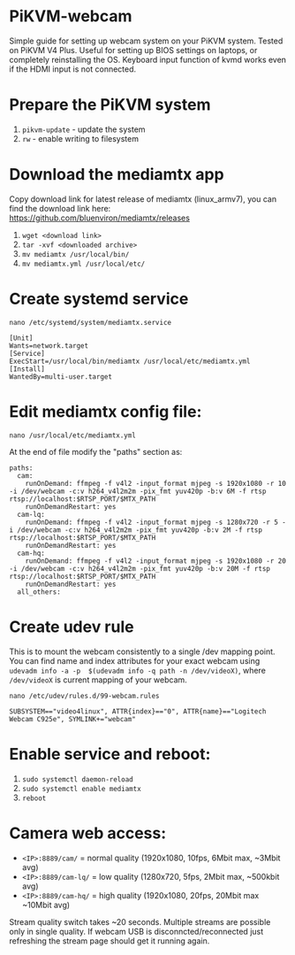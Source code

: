 # PiKVM-webcam
Simple guide for setting up webcam system on your PiKVM system. Tested on PiKVM V4 Plus. Useful for setting up BIOS settings on laptops, or completely reinstalling the OS. Keyboard input function of kvmd works even if the HDMI input is not connected.

# Prepare the PiKVM system

1. `pikvm-update` - update the system
1. `rw` - enable writing to filesystem

# Download the mediamtx app 

Copy download link for latest release of mediamtx (linux_armv7), you can find the download link here: https://github.com/bluenviron/mediamtx/releases

1. `wget <download link>`
1. `tar -xvf <downloaded archive>`
1. `mv mediamtx /usr/local/bin/`
1. `mv mediamtx.yml /usr/local/etc/`

# Create systemd service

`nano /etc/systemd/system/mediamtx.service`

```
[Unit]
Wants=network.target
[Service]
ExecStart=/usr/local/bin/mediamtx /usr/local/etc/mediamtx.yml
[Install]
WantedBy=multi-user.target
```

# Edit mediamtx config file:

`nano /usr/local/etc/mediamtx.yml`

At the end of file modify the "paths" section as:

```
paths:
  cam:
    runOnDemand: ffmpeg -f v4l2 -input_format mjpeg -s 1920x1080 -r 10 -i /dev/webcam -c:v h264_v4l2m2m -pix_fmt yuv420p -b:v 6M -f rtsp rtsp://localhost:$RTSP_PORT/$MTX_PATH
    runOnDemandRestart: yes
  cam-lq:
    runOnDemand: ffmpeg -f v4l2 -input_format mjpeg -s 1280x720 -r 5 -i /dev/webcam -c:v h264_v4l2m2m -pix_fmt yuv420p -b:v 2M -f rtsp rtsp://localhost:$RTSP_PORT/$MTX_PATH
    runOnDemandRestart: yes
  cam-hq:
    runOnDemand: ffmpeg -f v4l2 -input_format mjpeg -s 1920x1080 -r 20 -i /dev/webcam -c:v h264_v4l2m2m -pix_fmt yuv420p -b:v 20M -f rtsp rtsp://localhost:$RTSP_PORT/$MTX_PATH
    runOnDemandRestart: yes
  all_others:
```

# Create udev rule

This is to mount the webcam consistently to a single /dev mapping point. You can find name and index attributes for your exact webcam using `udevadm info -a -p  $(udevadm info -q path -n /dev/videoX)`, where `/dev/videoX` is current mapping of your webcam.

`nano /etc/udev/rules.d/99-webcam.rules`

```
SUBSYSTEM=="video4linux", ATTR{index}=="0", ATTR{name}=="Logitech Webcam C925e", SYMLINK+="webcam"
```

# Enable service and reboot:

1. `sudo systemctl daemon-reload`
1. `sudo systemctl enable mediamtx`
1. `reboot`

# Camera web access:

- `<IP>:8889/cam/` = normal quality (1920x1080, 10fps, 6Mbit max, ~3Mbit avg)
- `<IP>:8889/cam-lq/` = low quality (1280x720, 5fps, 2Mbit max, ~500kbit avg)
- `<IP>:8889/cam-hq/` = high quality (1920x1080, 20fps, 20Mbit max ~10Mbit avg)

Stream quality switch takes ~20 seconds. Multiple streams are possible only in single quality. If webcam USB is disconncted/reconnected just refreshing the stream page should get it running again.
